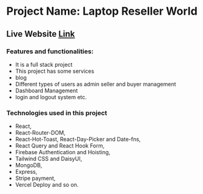# Project Name: Laptop Reseller World
## Live Website [Link](https://laptop-reseller-client.web.app/)
### Features and functionalities:
- It is a full stack project
- This project has some services
- blog
- Different types of users as admin seller and buyer management
- Dashboard Management
- login and logout system etc.
### Technologies used in this project
- React, 
- React-Router-DOM, 
- React-Hot-Toast, React-Day-Picker and Date-fns, 
- React Query and React Hook Form,
- Firebase Authentication and Hoisting, 
- Tailwind CSS and DaisyUI, 
- MongoDB,
- Express,
- Stripe payment,
- Vercel Deploy  and so on.